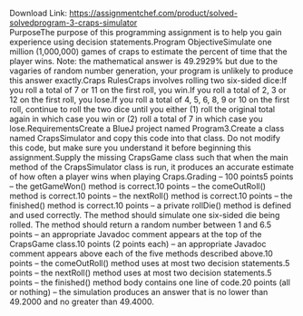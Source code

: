 Download Link: https://assignmentchef.com/product/solved-solvedprogram-3-craps-simulator
<br>
PurposeThe purpose of this programming assignment is to help you gain experience using decision statements.Program ObjectiveSimulate one million (1,000,000) games of craps to estimate the percent of time that the player wins. Note: the mathematical answer is 49.2929% but due to the vagaries of random number generation, your program is unlikely to produce this answer exactly.Craps RulesCraps involves rolling two six-sided dice:If you roll a total of 7 or 11 on the first roll, you win.If you roll a total of 2, 3 or 12 on the first roll, you lose.If you roll a total of 4, 5, 6, 8, 9 or 10 on the first roll, continue to roll the two dice until you either (1) roll the original total again in which case you win or (2) roll a total of 7 in which case you lose.RequirementsCreate a BlueJ project named Program3.Create a class named CrapsSimulator and copy this code into that class. Do not modify this code, but make sure you understand it before beginning this assignment.Supply the missing CrapsGame class such that when the main method of the CrapsSimulator class is run, it produces an accurate estimate of how often a player wins when playing Craps.Grading – 100 points5 points – the getGameWon() method is correct.10 points – the comeOutRoll() method is correct.10 points – the nextRoll() method is correct.10 points – the finished() method is correct.10 points – a private rollDie() method is defined and used correctly. The method should simulate one six-sided die being rolled. The method should return a random number between 1 and 6.5 points – an appropriate Javadoc comment appears at the top of the CrapsGame class.10 points (2 points each) – an appropriate Javadoc comment appears above each of the five methods described above.10 points – the comeOutRoll() method uses at most two decision statements.5 points – the nextRoll() method uses at most two decision statements.5 points – the finished() method body contains one line of code.20 points (all or nothing) – the simulation produces an answer that is no lower than 49.2000 and no greater than 49.4000.